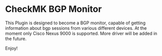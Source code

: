 # CheckMK BGP Monitor

This Plugin is designed to become a BGP monitor, capable of getting information about bgp sessions from various different devices. At the moment only Cisco Nexus 9000 is supported. More driver will be added in the future.

Enjoy!
